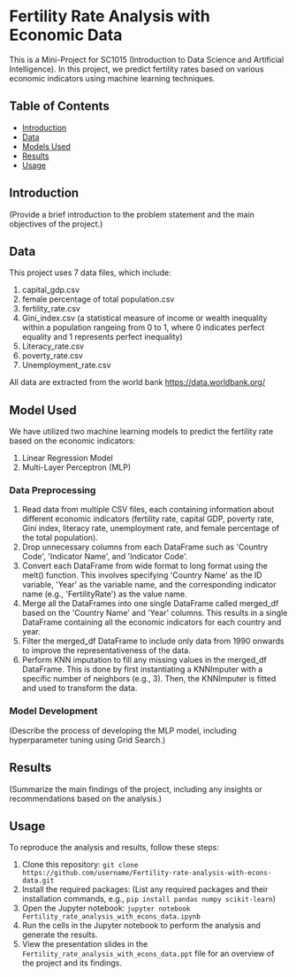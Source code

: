 # Fertility Rate Analysis with Economic Data
This is a Mini-Project for SC1015 (Introduction to Data Science and Artificial Intelligence). In this project, we predict fertility rates based on various economic indicators using machine learning techniques.

## Table of Contents
- [Introduction](#introduction)
- [Data](#data)
- [Models Used](#model-used)
- [Results](#results)
- [Usage](#usage)

## Introduction
(Provide a brief introduction to the problem statement and the main objectives of the project.)

## Data
This project uses 7 data files, which include:

1. capital_gdp.csv
2. female percentage of total population.csv
3. fertility_rate.csv
4. Gini_index.csv   (a statistical measure of income or wealth inequality within a population rangeing from 0 to 1, where 0 indicates perfect equality and 1 represents perfect inequality)
5. Literacy_rate.csv
6. poverty_rate.csv
7. Unemployment_rate.csv

All data are extracted from the world bank https://data.worldbank.org/

## Model Used
We have utilized two machine learning models to predict the fertility rate based on the economic indicators:

1. Linear Regression Model
2. Multi-Layer Perceptron (MLP)

### Data Preprocessing
1. Read data from multiple CSV files, each containing information about different economic indicators (fertility rate, capital GDP, poverty rate, Gini index, literacy    rate, unemployment rate, and female percentage of the total population).
2. Drop unnecessary columns from each DataFrame such as 'Country Code', 'Indicator Name', and 'Indicator Code'.
3. Convert each DataFrame from wide format to long format using the melt() function. This involves specifying 'Country Name' as the ID variable, 'Year' as the variable    name, and the corresponding indicator name (e.g., 'FertilityRate') as the value name.
4. Merge all the DataFrames into one single DataFrame called merged_df based on the 'Country Name' and 'Year' columns. This results in a single DataFrame containing      all the economic indicators for each country and year.
5. Filter the merged_df DataFrame to include only data from 1990 onwards to improve the representativeness of the data.
6. Perform KNN imputation to fill any missing values in the merged_df DataFrame. This is done by first instantiating a KNNImputer with a specific number of neighbors      (e.g., 3). Then, the KNNImputer is fitted and used to transform the data.

### Model Development
(Describe the process of developing the MLP model, including hyperparameter tuning using Grid Search.)

## Results
(Summarize the main findings of the project, including any insights or recommendations based on the analysis.)

## Usage
To reproduce the analysis and results, follow these steps:

1. Clone this repository: `git clone https://github.com/username/Fertility-rate-analysis-with-econs-data.git`
2. Install the required packages: (List any required packages and their installation commands, e.g., `pip install pandas numpy scikit-learn`)
3. Open the Jupyter notebook: `jupyter notebook Fertility_rate_analysis_with_econs_data.ipynb`
4. Run the cells in the Jupyter notebook to perform the analysis and generate the results.
5. View the presentation slides in the `Fertility_rate_analysis_with_econs_data.ppt` file for an overview of the project and its findings.

